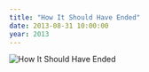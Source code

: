 ```yaml
---
title: "How It Should Have Ended"
date: 2013-08-31 10:00:00
year: 2013
---
```

<img src="{{'/files/2013/08/how-it-should-have-ended.png' | relative_url}}" alt="How It Should Have Ended" class="centered">
